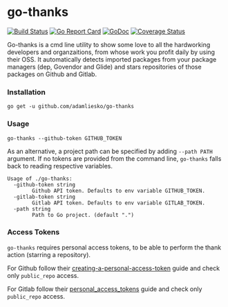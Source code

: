 # go-thanks
[![Build Status](https://secure.travis-ci.org/adamliesko/go-thanks.svg)](http://travis-ci.org/adamliesko/go-thanks)
[![Go Report Card](https://goreportcard.com/badge/github.com/adamliesko/go-thanks)](https://goreportcard.com/report/github.com/adamliesko/go-thanks)
[![GoDoc](https://godoc.org/github.com/adamliesko/go-thanks?status.svg)](https://godoc.org/github.com/adamliesko/go-thanks) 
[![Coverage Status](https://img.shields.io/coveralls/adamliesko/go-thanks.svg)](https://coveralls.io/r/adamliesko/go-thanks?branch=master)

Go-thanks is a cmd line utility to show some love to all the hardworking developers and organzaitions, from whose work you profit daily by using their OSS.
It  automatically detects imported packages from your package managers (dep, Govendor and Glide) and stars repositories of those packages
on Github and Gitlab.

### Installation
```
go get -u github.com/adamliesko/go-thanks
```

### Usage

```
go-thanks --github-token GITHUB_TOKEN
``` 

As an alternative, a project path can be specified
by adding `--path PATH` argument. If no tokens are provided from the command line, `go-thanks` falls back to reading
respective variables.

```
Usage of ./go-thanks:
  -github-token string
    	Github API token. Defaults to env variable GITHUB_TOKEN.
  -gitlab-token string
    	Gitlab API token. Defaults to env variable GITLAB_TOKEN.
  -path string
    	Path to Go project. (default ".")

```



### Access Tokens

`go-thanks` requires personal access tokens, to be able to perform the thank action (starring a repository).

For Github follow their [creating-a-personal-access-token](https://help.github.com/articles/creating-a-personal-access-token-for-the-command-line/) 
guide and check only `public_repo` access.

For Gitlab follow their [personal_access_tokens](https://docs.gitlab.com/ce/user/profile/personal_access_tokens.html) 
guide and check only `public_repo` access.
